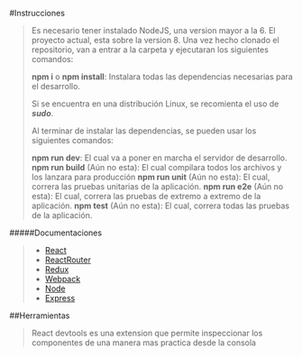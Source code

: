 #Instrucciones

>Es necesario tener instalado NodeJS, una version mayor a la 6. El proyecto actual, esta sobre la version 8.
>Una vez hecho clonado el repositorio, van a entrar a la carpeta y ejecutaran los siguientes comandos:
>
>**npm i** o **npm install**: Instalara todas las dependencias necesarias para el desarrollo.
>
>Si se encuentra en una distribución Linux, se recomienta el uso de **_sudo_**.
>
>Al terminar de instalar las dependencias, se pueden usar los siguientes comandos:
>
>**npm run dev**: El cual va a poner en marcha el servidor de desarrollo.
>**npm run build** (Aún no esta): El cual compilara todos los archivos y los lanzara para producción
>**npm run unit** (Aún no esta): El cual, correra las pruebas unitarias de la aplicación.
>**npm run e2e** (Aún no esta): El cual, correra las pruebas de extremo a extremo de la aplicación.
>**npm test** (Aún no esta): El cual, correra todas las pruebas de la aplicación.
>
#####Documentaciones
>
>* [React](https://reactjs.org/docs/getting-started.html)
>* [ReactRouter](https://reacttraining.com/react-router/web/guides/philosophy)
>* [Redux](https://es.redux.js.org/)
>* [Webpack](https://webpack.js.org/concepts/)
>* [Node](https://nodejs.org/dist/latest-v8.x/docs/api/)
>* [Express](http://expressjs.com/en/starter/installing.html)
>
##Herramientas
>React devtools es una extension que permite inspeccionar los componentes de una manera mas practica desde la consola
>
